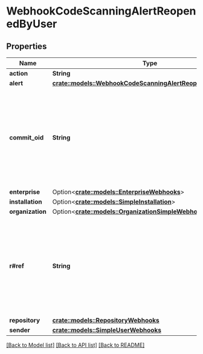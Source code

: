 # WebhookCodeScanningAlertReopenedByUser

## Properties

Name | Type | Description | Notes
------------ | ------------- | ------------- | -------------
**action** | **String** |  | 
**alert** | [**crate::models::WebhookCodeScanningAlertReopenedByUserAlert**](webhook_code_scanning_alert_reopened_by_user_alert.md) |  | 
**commit_oid** | **String** | The commit SHA of the code scanning alert. When the action is `reopened_by_user` or `closed_by_user`, the event was triggered by the `sender` and this value will be empty. | 
**enterprise** | Option<[**crate::models::EnterpriseWebhooks**](enterprise-webhooks.md)> |  | [optional]
**installation** | Option<[**crate::models::SimpleInstallation**](simple-installation.md)> |  | [optional]
**organization** | Option<[**crate::models::OrganizationSimpleWebhooks**](organization-simple-webhooks.md)> |  | [optional]
**r#ref** | **String** | The Git reference of the code scanning alert. When the action is `reopened_by_user` or `closed_by_user`, the event was triggered by the `sender` and this value will be empty. | 
**repository** | [**crate::models::RepositoryWebhooks**](repository-webhooks.md) |  | 
**sender** | [**crate::models::SimpleUserWebhooks**](simple-user-webhooks.md) |  | 

[[Back to Model list]](../README.md#documentation-for-models) [[Back to API list]](../README.md#documentation-for-api-endpoints) [[Back to README]](../README.md)


